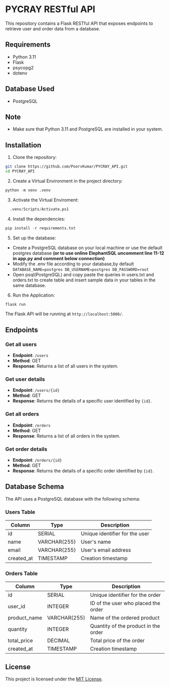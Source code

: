 # PYCRAY RESTful API

This repository contains a Flask RESTful API that exposes endpoints to retrieve user and order data from a database.

## Requirements

- Python 3.11
- Flask
- psycopg2
- dotenv

## Database Used
- PostgreSQL

## Note
- Make sure that Python 3.11  and PostgreSQL are installed in your system.

## Installation

1. Clone the repository:
 ```bash
 git clone https://github.com/PoorvKumar/PYCRAY_API.git
 cd PYCRAY_API
``` 
2. Create a Virtual Environment in the project directory:
```python
python -m venv .venv
```
3. Activate the Virtual Enviroment:
```python
  .venv/Scripts/Activate.ps1
```
4. Install the dependencies:
```python
pip install -r requirements.txt
```
5. Set up the database:
 - Create a PostgreSQL database on your local machine or use the default postgres database **(or to use online ElephantSQL uncomment line 11-12 in app.py and comment below connection)**
 - Modify the .env file according to your database,by default `DATABASE_NAME=postgres DB_USERNAME=postgres DB_PASSWORD=root` 
 - Open psql(PostgreSQL) and copy paste the queries in users.txt and orders.txt to create table and insert sample data in your tables in the same database.
6. Run the Application:
```python
flask run
```

The Flask API will be running at `http://localhost:5000/`.

## Endpoints

### Get all users

- **Endpoint**: `/users`
- **Method**: GET
- **Response**: Returns a list of all users in the system.

### Get user details

- **Endpoint**: `/users/{id}`
- **Method**: GET
- **Response**: Returns the details of a specific user identified by `{id}`.

### Get all orders

- **Endpoint**: `/orders`
- **Method**: GET
- **Response**: Returns a list of all orders in the system.

### Get order details

- **Endpoint**: `/orders/{id}`
- **Method**: GET
- **Response**: Returns the details of a specific order identified by `{id}`.

## Database Schema

The API uses a PostgreSQL database with the following schema:

### Users Table

| Column       | Type        | Description                   |
|--------------|-------------|-------------------------------|
| id           | SERIAL      | Unique identifier for the user |
| name         | VARCHAR(255) | User's name                   |
| email        | VARCHAR(255) | User's email address          |
| created_at   | TIMESTAMP   | Creation timestamp            |

### Orders Table

| Column       | Type        | Description                             |
|--------------|-------------|-----------------------------------------|
| id           | SERIAL      | Unique identifier for the order          |
| user_id      | INTEGER     | ID of the user who placed the order      |
| product_name | VARCHAR(255) | Name of the ordered product              |
| quantity     | INTEGER     | Quantity of the product in the order     |
| total_price  | DECIMAL     | Total price of the order                 |
| created_at   | TIMESTAMP   | Creation timestamp                      |


## License

This project is licensed under the [MIT License](LICENSE).




